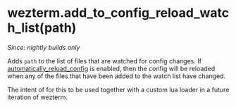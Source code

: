 # wezterm.add_to_config_reload_watch_list(path)

*Since: nightly builds only*

Adds `path` to the list of files that are watched for config changes.
If [automatically_reload_config](../config/automatically_reload_config.md)
is enabled, then the config will be reloaded when any of the files
that have been added to the watch list have changed.

The intent of for this to be used together with a custom lua loader
in a future iteration of wezterm.
